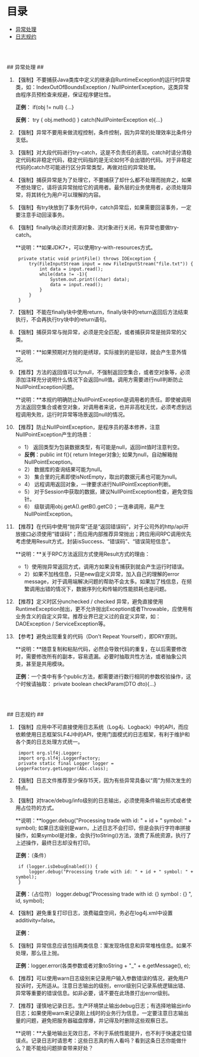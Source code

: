 # 目录 #

- [异常处理](#1)
- [日志规约](#2)

<a name="1"></a>
<p>
<br>
<br>
</p>
## 异常处理 ##



1. 【强制】不要捕获Java类库中定义的继承自RuntimeException的运行时异常类，如：IndexOutOfBoundsException / NullPointerException，这类异常由程序员预检查来规避，保证程序健壮性。 
	
	**正例**：
		if(obj != null) {...} 

	**反例**：
		try { obj.method() } catch(NullPointerException e){...} 
2. 【强制】异常不要用来做流程控制，条件控制，因为异常的处理效率比条件分支低。 
3. 【强制】对大段代码进行try-catch，这是不负责任的表现。catch时请分清稳定代码和非稳定代码，稳定代码指的是无论如何不会出错的代码。对于非稳定代码的catch尽可能进行区分异常类型，再做对应的异常处理。 
4. 【强制】捕获异常是为了处理它，不要捕获了却什么都不处理而抛弃之，如果不想处理它，请将该异常抛给它的调用者。最外层的业务使用者，必须处理异常，将其转化为用户可以理解的内容。 
5. 【强制】有try块放到了事务代码中，catch异常后，如果需要回滚事务，一定要注意手动回滚事务。 
6. 【强制】finally块必须对资源对象、流对象进行关闭，有异常也要做try-catch。 
	
	**说明：**如果JDK7+，可以使用try-with-resources方式。 

		private static void printFile() throws IOException {
		    try(FileInputStream input = new FileInputStream("file.txt")) {
		        int data = input.read();
		        while(data != -1){
		            System.out.print((char) data);
		            data = input.read();
		        }
		    }
		}

7. 【强制】不能在finally块中使用return，finally块中的return返回后方法结束执行，不会再执行try块中的return语句。 
8. 【强制】捕获异常与抛异常，必须是完全匹配，或者捕获异常是抛异常的父类。 
	
	**说明：**如果预期对方抛的是绣球，实际接到的是铅球，就会产生意外情况。 
9. 【推荐】方法的返回值可以为null，不强制返回空集合，或者空对象等，必须添加注释充分说明什么情况下会返回null值。调用方需要进行null判断防止NullPointException问题。 
	
	**说明：**本规约明确防止NullPointException是调用者的责任。即使被调用方法返回空集合或者空对象，对调用者来说，也并非高枕无忧，必须考虑到远程调用失败，运行时异常等场景返回null的情况。 
10. 【推荐】防止NullPointException，是程序员的基本修养，注意NullPointException产生的场景： 
	
	- 	1） 返回类型为包装数据类型，有可能是null，返回int值时注意判空。 
	- 	**反例**：public int f(){ return Integer对象}; 如果为null，自动解箱抛NullPointException。 
	- 	2） 数据库的查询结果可能为null。 
	- 	3） 集合里的元素即使isNotEmpty，取出的数据元素也可能为null。 
	- 	4） 远程调用返回对象，一律要求进行NullPointException判断。 
	- 	5） 对于Session中获取的数据，建议NullPointException检查，避免空指针。 
	- 	6） 级联调用obj.getA().getB().getC()；一连串调用，易产生NullPointException。 

11. 【推荐】在代码中使用“抛异常”还是“返回错误码”，对于公司外的http/api开放接口必须使用“错误码”；而应用内部推荐异常抛出；跨应用间RPC调用优先考虑使用Result方式，封装isSuccess、“错误码”、“错误简短信息”。 
	
	**说明：**关于RPC方法返回方式使用Result方式的理由： 
	- 	1）使用抛异常返回方式，调用方如果没有捕获到就会产生运行时错误。 
	- 	2）如果不加栈信息，只是new自定义异常，加入自己的理解的error message，对于调用端解决问题的帮助不会太多。如果加了栈信息，在频繁调用出错的情况下，数据序列化和传输的性能损耗也是问题。 
12. 【推荐】定义时区分unchecked / checked 异常，避免直接使用RuntimeException抛出，更不允许抛出Exception或者Throwable，应使用有业务含义的自定义异常。推荐业界已定义过的自定义异常，如：DAOException / ServiceException等。 
13. 【参考】避免出现重复的代码（Don’t Repeat Yourself），即DRY原则。 
	
	**说明：**随意复制和粘贴代码，必然会导致代码的重复，在以后需要修改时，需要修改所有的副本，容易遗漏。必要时抽取共性方法，或者抽象公共类，甚至是共用模块。 
	
	**正例**：一个类中有多个public方法，都需要进行数行相同的参数校验操作，这个时候请抽取： 
		private boolean checkParam(DTO dto){...}

<a name="2"></a>
<p>
<br>
<br>
</p>
## 日志规约 ##


1. 【强制】应用中不可直接使用日志系统（Log4j、Logback）中的API，而应依赖使用日志框架SLF4J中的API，使用门面模式的日志框架，有利于维护和各个类的日志处理方式统一。
 
		import org.slf4j.Logger; 
		import org.slf4j.LoggerFactory; 
		private static final Logger logger = LoggerFactory.getLogger(Abc.class); 
2. 【强制】日志文件推荐至少保存15天，因为有些异常具备以“周”为频次发生的特点。 
3. 【强制】对trace/debug/info级别的日志输出，必须使用条件输出形式或者使用占位符的方式。 
	
	**说明：**logger.debug("Processing trade with id: " + id + " symbol: " + symbol); 如果日志级别是warn，上述日志不会打印，但是会执行字符串拼接操作，如果symbol是对象，会执行toString()方法，浪费了系统资源，执行了上述操作，最终日志却没有打印。 
	
	**正例**：（条件） 

		if (logger.isDebugEnabled()) { 
			logger.debug("Processing trade with id: " + id + " symbol: " + symbol); 
		} 

	**正例**：（占位符） 
		logger.debug("Processing trade with id: {} symbol : {} ", id, symbol); 
4. 【强制】避免重复打印日志，浪费磁盘空间，务必在log4j.xml中设置additivity=false。 
	
	**正例**：
		<logger name="com.taobao.dubbo.config" additivity="false"> 
5. 【强制】异常信息应该包括两类信息：案发现场信息和异常堆栈信息。如果不处理，那么往上抛。 
	
	**正例**：logger.error(各类参数或者对象toString + "_" + e.getMessage(), e); 
6. 【推荐】可以使用warn日志级别来记录用户输入参数错误的情况，避免用户投诉时，无所适从。注意日志输出的级别，error级别只记录系统逻辑出错、异常等重要的错误信息。如非必要，请不要在此场景打出error级别。 
7. 【推荐】谨慎地记录日志。生产环境禁止输出debug日志；有选择地输出info日志；如果使用warn来记录刚上线时的业务行为信息，一定要注意日志输出量的问题，避免把服务器磁盘撑爆，并记得及时删除这些观察日志。 
	
	**说明：**大量地输出无效日志，不利于系统性能提升，也不利于快速定位错误点。记录日志时请思考：这些日志真的有人看吗？看到这条日志你能做什么？能不能给问题排查带来好处？ 


